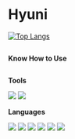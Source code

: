 # Hyuni

[![Top Langs](https://github-readme-stats.vercel.app/api/top-langs/?username=Hyuni02&layout=compact)](https://github.com/Hyuni02/github-readme-stats)

<div style="display:flex; flex-direction:column; align-items:flex-start;">
    <p><strong>Know How to Use</strong></p>
    <div>
      <p><strong>Tools</strong></p>
      <div>
        <img src="https://img.shields.io/badge/Unity-000000?style=for-the-badge&logo=unity&logoColor=white"> 
        <img src="https://img.shields.io/badge/Android Studio-3DDC84?style=for-the-badge&logo=androidstudio&logoColor=white"> 
      </div>
    </div>
  <div>
    <p><strong>Languages</strong></p>
    <div>
      <img src="https://img.shields.io/badge/C sharp-512BD4?style=for-the-badge&logo=csharp&logoColor=white"> 
      <img src="https://img.shields.io/badge/Python-3776AB?style=for-the-badge&logo=python&logoColor=white"> 
      <img src="https://img.shields.io/badge/Java-F7DF1EF?style=for-the-badge&logo=&logoColor=white">
      <img src="https://img.shields.io/badge/HTML5-E34F26?style=for-the-badge&logo=html5&logoColor=white">
      <img src="https://img.shields.io/badge/CSS-1572B6?style=for-the-badge&logo=css3&logoColor=white">
      <img src="https://img.shields.io/badge/JavaScript-F7DF1E?style=for-the-badge&logo=javascript&logoColor=white">
    </div>
  </div>
</div>

<!--
**Hyuni02/Hyuni02** is a ✨ _special_ ✨ repository because its `README.md` (this file) appears on your GitHub profile.

Here are some ideas to get you started:

- 🔭 I’m currently working on ...
- 🌱 I’m currently learning ...
- 👯 I’m looking to collaborate on ...
- 🤔 I’m looking for help with ...
- 💬 Ask me about ...
- 📫 How to reach me: ...
- 😄 Pronouns: ...
- ⚡ Fun fact: ...
-->
